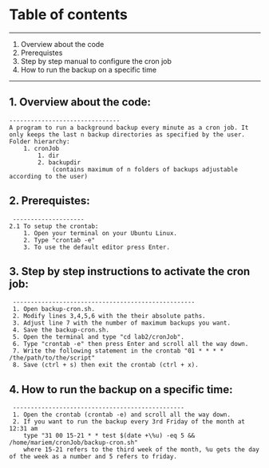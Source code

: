    # **Table of contents**
 --------------------------
 1. Overview about the code
 2. Prerequistes
 3. Step by step manual to configure the cron job
 4. How to run the backup on a specific time
 -------------------------------------------------
 
 ## **1. Overview about the code:**
    -------------------------------
    A program to run a background backup every minute as a cron job. It only keeps the last n backup directories as specified by the user.
    Folder hierarchy:
    	1. cronJob
    		1. dir
    		2. backupdir
    			(contains maximum of n folders of backups adjustable according to the user)

 ## **2. Prerequistes:**
     --------------------
    2.1 To setup the crontab:
    	1. Open your terminal on your Ubuntu Linux.
    	2. Type "crontab -e"
    	3. To use the default editor press Enter.
    	
  ## **3. Step by step instructions to activate the cron job:**
     ---------------------------------------------------
     1. Open backup-cron.sh.
     2. Modify lines 3,4,5,6 with the their absolute paths.
     3. Adjust line 7 with the number of maximum backups you want.
     4. Save the backup-cron.sh.
     5. Open the terminal and type "cd lab2/cronJob".
     6. Type "crontab -e" then press Enter and scroll all the way down.
     7. Write the following statement in the crontab "01 * * * * /the/path/to/the/script"
     8. Save (ctrl + s) then exit the crontab (ctrl + x).
     
  ## **4. How to run the backup on a specific time:**
     ------------------------------------------------
     1. Open the crontab (crontab -e) and scroll all the way down.
     2. If you want to run the backup every 3rd Friday of the month at 12:31 am
     	type "31 00 15-21 * * test $(date +\%u) -eq 5 && /home/mariem/cronJob/backup-cron.sh"
     	where 15-21 refers to the third week of the month, %u gets the day of the week as a number and 5 refers to friday. 
     
  
